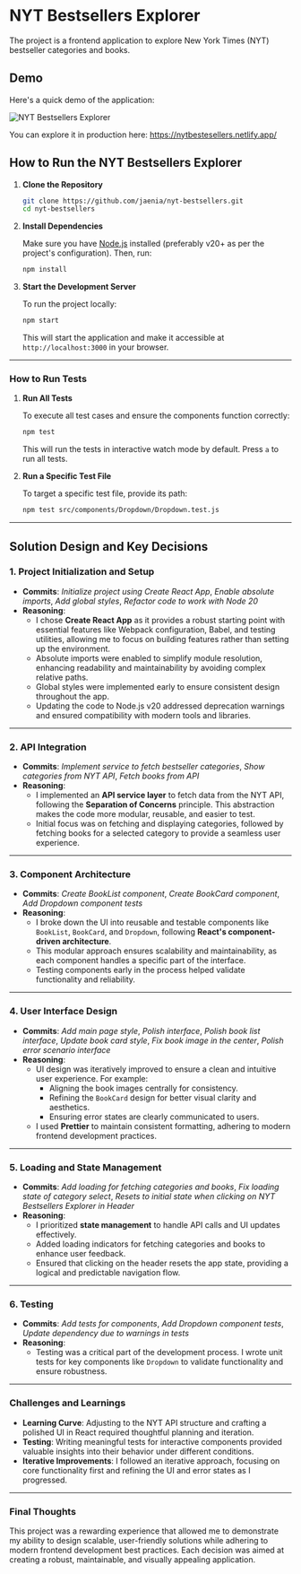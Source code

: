# NYT Bestsellers Explorer

The project is a frontend application to explore New York Times (NYT) bestseller categories and books.

## Demo

Here's a quick demo of the application:

![NYT Bestsellers Explorer](assets/peek.gif)

You can explore it in production here: https://nytbestesellers.netlify.app/

## **How to Run the NYT Bestsellers Explorer**

1. **Clone the Repository**
    
    ```bash
    git clone https://github.com/jaenia/nyt-bestsellers.git
    cd nyt-bestsellers
    ```
    
2. **Install Dependencies**
    
    Make sure you have [Node.js](https://nodejs.org/) installed (preferably v20+ as per the project's configuration). Then, run:
    
    ```bash
    npm install
    ```
    
3. **Start the Development Server**
    
    To run the project locally:
    
    ```bash
    npm start
    ```
    
    This will start the application and make it accessible at `http://localhost:3000` in your browser.
    
---

### **How to Run Tests**

1. **Run All Tests**
    
    To execute all test cases and ensure the components function correctly:
    
    ```bash
    npm test
    ```
    
    This will run the tests in interactive watch mode by default. Press `a` to run all tests.
    
2. **Run a Specific Test File**
    
    To target a specific test file, provide its path:
    
    ```bash
    npm test src/components/Dropdown/Dropdown.test.js
    ```
---

## **Solution Design and Key Decisions**

### **1. Project Initialization and Setup**

- **Commits**: *Initialize project using Create React App*, *Enable absolute imports*, *Add global styles*, *Refactor code to work with Node 20*
- **Reasoning**:
    - I chose **Create React App** as it provides a robust starting point with essential features like Webpack configuration, Babel, and testing utilities, allowing me to focus on building features rather than setting up the environment.
    - Absolute imports were enabled to simplify module resolution, enhancing readability and maintainability by avoiding complex relative paths.
    - Global styles were implemented early to ensure consistent design throughout the app.
    - Updating the code to Node.js v20 addressed deprecation warnings and ensured compatibility with modern tools and libraries.

---

### **2. API Integration**

- **Commits**: *Implement service to fetch bestseller categories*, *Show categories from NYT API*, *Fetch books from API*
- **Reasoning**:
    - I implemented an **API service layer** to fetch data from the NYT API, following the **Separation of Concerns** principle. This abstraction makes the code more modular, reusable, and easier to test.
    - Initial focus was on fetching and displaying categories, followed by fetching books for a selected category to provide a seamless user experience.

---

### **3. Component Architecture**

- **Commits**: *Create BookList component*, *Create BookCard component*, *Add Dropdown component tests*
- **Reasoning**:
    - I broke down the UI into reusable and testable components like `BookList`, `BookCard`, and `Dropdown`, following **React's component-driven architecture**.
    - This modular approach ensures scalability and maintainability, as each component handles a specific part of the interface.
    - Testing components early in the process helped validate functionality and reliability.

---

### **4. User Interface Design**

- **Commits**: *Add main page style*, *Polish interface*, *Polish book list interface*, *Update book card style*, *Fix book image in the center*, *Polish error scenario interface*
- **Reasoning**:
    - UI design was iteratively improved to ensure a clean and intuitive user experience. For example:
        - Aligning the book images centrally for consistency.
        - Refining the `BookCard` design for better visual clarity and aesthetics.
        - Ensuring error states are clearly communicated to users.
    - I used **Prettier** to maintain consistent formatting, adhering to modern frontend development practices.

---

### **5. Loading and State Management**

- **Commits**: *Add loading for fetching categories and books*, *Fix loading state of category select*, *Resets to initial state when clicking on NYT Bestsellers Explorer in Header*
- **Reasoning**:
    - I prioritized **state management** to handle API calls and UI updates effectively.
    - Added loading indicators for fetching categories and books to enhance user feedback.
    - Ensured that clicking on the header resets the app state, providing a logical and predictable navigation flow.

---

### **6. Testing**

- **Commits**: *Add tests for components*, *Add Dropdown component tests*, *Update dependency due to warnings in tests*
- **Reasoning**:
    - Testing was a critical part of the development process. I wrote unit tests for key components like `Dropdown` to validate functionality and ensure robustness.

---

### **Challenges and Learnings**

- **Learning Curve**: Adjusting to the NYT API structure and crafting a polished UI in React required thoughtful planning and iteration.
- **Testing**: Writing meaningful tests for interactive components provided valuable insights into their behavior under different conditions.
- **Iterative Improvements**: I followed an iterative approach, focusing on core functionality first and refining the UI and error states as I progressed.

---

### **Final Thoughts**

This project was a rewarding experience that allowed me to demonstrate my ability to design scalable, user-friendly solutions while adhering to modern frontend development best practices. Each decision was aimed at creating a robust, maintainable, and visually appealing application.
